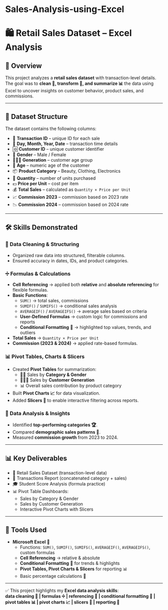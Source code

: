 # Sales-Analysis-using-Excel
# 🛍️ Retail Sales Dataset – Excel Analysis

## 📖 Overview  
This project analyzes a **retail sales dataset** with transaction-level details.  
The goal was to **clean 🧹, transform 🔄, and summarize 📊** the data using Excel to uncover insights on customer behavior, product sales, and commissions.

---

## 📂 Dataset Structure  

The dataset contains the following columns:  

- 🔢 **Transaction ID** – unique ID for each sale  
- 📅 **Day, Month, Year, Date** – transaction time details  
- 🆔 **Customer ID** – unique customer identifier  
- 🚻 **Gender** – Male / Female  
- 👶👩‍🦳 **Generation** – customer age group  
- 🎂 **Age** – numeric age of the customer  
- 📦 **Product Category** – Beauty, Clothing, Electronics  
- 🔢 **Quantity** – number of units purchased  
- 💵 **Price per Unit** – cost per item  
- 💰 **Total Sales** – calculated as `Quantity × Price per Unit`  
- 📈 **Commission 2023** – commission based on 2023 rate  
- 📉 **Commission 2024** – commission based on 2024 rate  

---

## 🛠️ Skills Demonstrated  

### 🧹 Data Cleaning & Structuring
- Organized raw data into structured, filterable columns.  
- Ensured accuracy in dates, IDs, and product categories.  

### ➗ Formulas & Calculations
- **Cell Referencing** → applied both **relative** and **absolute referencing** for flexible formulas.  
- **Basic Functions**:  
  - `SUM()` → total sales, commissions  
  - `SUMIF()` / `SUMIFS()` → conditional sales analysis  
  - `AVERAGEIF()` / `AVERAGEIFS()` → average sales based on criteria  
  - **User-Defined Formulas** → custom logic for commissions and reports  
  - **Conditional Formatting** 🎨 → highlighted top values, trends, and outliers  
- **Total Sales** → `Quantity × Price per Unit`  
- **Commission (2023 & 2024)** → applied rate-based formulas.  

### 📊 Pivot Tables, Charts & Slicers
- Created **Pivot Tables** for summarization:  
  - 🧍‍♂️ Sales by **Category & Gender**  
  - 👶👨‍🦳 Sales by **Customer Generation**  
  - 📊 Overall sales contribution by product category  
- Built **Pivot Charts 📈** for data visualization.  
- Added **Slicers 🔘** to enable interactive filtering across reports.  

### 🔎 Data Analysis & Insights
- Identified **top-performing categories 🏆**.  
- Compared **demographic sales patterns 👥**.  
- Measured **commission growth** from 2023 to 2024.  

---

## 📊 Key Deliverables
- 📂 Retail Sales Dataset (transaction-level data)  
- 📝 Transactions Report (concatenated category + sales)  
- 🎓 Student Score Analysis (formula practice)  
- 📊 Pivot Table Dashboards:  
  - Sales by Category & Gender  
  - Sales by Customer Generation  
  - Interactive Pivot Charts with Slicers  

---

## 🚀 Tools Used
- **Microsoft Excel** 🧩  
  - Functions: `SUM()`, `SUMIF()`, `SUMIFS()`, `AVERAGEIF()`, `AVERAGEIFS()`, custom formulas  
  - **Cell Referencing** → relative & absolute  
  - **Conditional Formatting** 🎨 for trends & highlights  
  - **Pivot Tables, Pivot Charts & Slicers** for reporting 📊  
  - Basic percentage calculations 🔢  

---

✅ This project highlights my **Excel data analysis skills**:  
**data cleaning 🧹 | formulas ➗ | referencing 🔗 | conditional formatting 🎨 | pivot tables 📊 | pivot charts 📈 | slicers 🔘 | reporting 📑**


